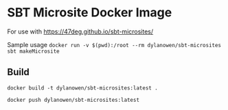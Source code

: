 # SBT Microsite Docker Image

For use with https://47deg.github.io/sbt-microsites/

Sample usage
`docker run -v $(pwd):/root --rm dylanowen/sbt-microsites sbt makeMicrosite`

## Build
`docker build -t dylanowen/sbt-microsites:latest .`

`docker push dylanowen/sbt-microsites:latest`